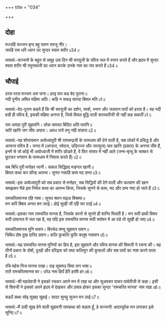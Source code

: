 +++
title = "034"

+++
## दोहा
मज्जहिं सज्जन बृन्द बहु पावन सरजू नीर।  
जपहिं राम धरि ध्यान उर सुन्दर स्याम सरीर॥34॥  

भावार्थ:-सज्जनों के बहुत से समूह उस दिन श्री सरयूजी के पवित्र जल में स्नान करते हैं और हृदय में सुन्दर श्याम शरीर श्री रघुनाथजी का ध्यान करके उनके नाम का जप करते हैं॥34॥  


<div class="audioEmbed"  caption="AIR-वाचनम्" src="https://archive
.org/download/rAmcharitmAnas-AIR/EPI-017.mp3"></div>

## चौपाई
दरस परस मज्जन अरु पाना। हरइ पाप कह बेद पुराना॥  
नदी पुनीत अमित महिमा अति। कहि न सकइ सारदा बिमल मति॥1॥  

भावार्थ:-वेद-पुराण कहते हैं कि श्री सरयूजी का दर्शन, स्पर्श, स्नान और जलपान पापों को हरता है। यह नदी बडी ही पवित्र है, इसकी महिमा अनन्त है, जिसे विमल बुद्धि वाली सरस्वतीजी भी नहीं कह सकतीं॥1॥  

राम धामदा पुरी सुहावनि। लोक समस्त बिदित अति पावनि॥  
चारि खानि जग जीव अपारा। अवध तजें तनु नहिं संसारा॥2॥  

भावार्थ:-यह शोभायमान अयोध्यापुरी श्री रामचन्द्रजी के परमधाम की देने वाली है, सब लोकों में प्रसिद्ध है और अत्यन्त पवित्र है। जगत में (अण्डज, स्वेदज, उद्भिज्ज और जरायुज) चार खानि (प्रकार) के अनन्त जीव हैं, इनमें से जो कोई भी अयोध्याजी में शरीर छोडते हैं, वे फिर संसार में नहीं आते (जन्म-मृत्यु के चक्कर से छूटकर भगवान के परमधाम में निवास करते हैं)॥2॥  

सब बिधि पुरी मनोहर जानी। सकल सिद्धिप्रद मङ्गल खानी॥  
बिमल कथा कर कीन्ह अरम्भा। सुनत नसाहिं काम मद दम्भा॥3॥  

भावार्थ:-इस अयोध्यापुरी को सब प्रकार से मनोहर, सब सिद्धियों की देने वाली और कल्याण की खान समझकर मैन्ने इस निर्मल कथा का आरम्भ किया, जिसके सुनने से काम, मद और दम्भ नष्ट हो जाते हैं॥3॥  

रामचरितमानस एहि नामा। सुनत श्रवन पाइअ बिश्रामा॥  
मन करि बिषय अनल बन जरई। होई सुखी जौं एहिं सर परई॥4॥  

भावार्थ:-इसका नाम रामचरित मानस है, जिसके कानों से सुनते ही शान्ति मिलती है। मन रूपी हाथी विषय रूपी दावानल में जल रहा है, वह यदि इस रामचरित मानस रूपी सरोवर में आ पडे तो सुखी हो जाए॥4॥  

रामचरितमानस मुनि भावन। बिरचेउ सम्भु सुहावन पावन॥  
त्रिबिध दोष दुख दारिद दावन। कलि कुचालि कुलि कलुष नसावन॥5॥  

भावार्थ:-यह रामचरित मानस मुनियों का प्रिय है, इस सुहावने और पवित्र मानस की शिवजी ने रचना की। यह तीनों प्रकार के दोषों, दुःखों और दरिद्रता को तथा कलियुग की कुचालों और सब पापों का नाश करने वाला है॥5॥  

रचि महेस निज मानस राखा। पाइ सुसमउ सिवा सन भाषा॥  
तातें रामचरितमानस बर। धरेउ नाम हियँ हेरि हरषि हर॥6॥  

भावार्थ:-श्री महादेवजी ने इसको रचकर अपने मन में रखा था और सुअवसर पाकर पार्वतीजी से कहा। इसी से शिवजी ने इसको अपने हृदय में देखकर और प्रसन्न होकर इसका सुन्दर 'रामचरित मानस' नाम रखा॥6॥  

कहउँ कथा सोइ सुखद सुहाई। सादर सुनहु सुजन मन लाई॥7॥  

भावार्थ:-मैं उसी सुख देने वाली सुहावनी रामकथा को कहता हूँ, हे सज्जनों! आदरपूर्वक मन लगाकर इसे सुनिए॥7॥
